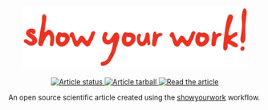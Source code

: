 <p align="center">
<a href="https://github.com/showyourwork/showyourwork">
<img width = "450" src="https://raw.githubusercontent.com/showyourwork/.github/main/images/showyourwork.png" alt="showyourwork"/>
</a>
<br>
<br>
<a href="https://github.com/bruce-edelman/CoveringYourBasis/actions/workflows/build.yml">
<img src="https://github.com/bruce-edelman/CoveringYourBasis/actions/workflows/build.yml/badge.svg?branch=main" alt="Article status"/>
</a>
<a href="https://github.com/bruce-edelman/CoveringYourBasis/raw/main-pdf/arxiv.tar.gz">
<img src="https://img.shields.io/badge/article-tarball-blue.svg?style=flat" alt="Article tarball"/>
</a>
<a href="https://github.com/bruce-edelman/CoveringYourBasis/raw/main-pdf/ms.pdf">
<img src="https://img.shields.io/badge/article-pdf-blue.svg?style=flat" alt="Read the article"/>
</a>
</p>

An open source scientific article created using the [showyourwork](https://github.com/showyourwork/showyourwork) workflow.

